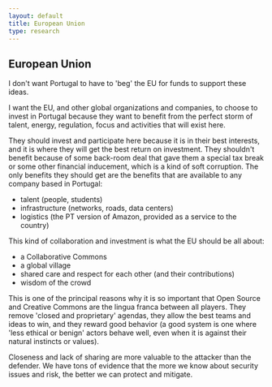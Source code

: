 ```yaml
---
layout: default
title: European Union
type: research
---
```


## European Union

I don't want Portugal to have to 'beg' the EU for funds to support these ideas.

I want the EU, and other global organizations and companies, to choose to invest in Portugal because they want to benefit from the perfect storm of talent, energy, regulation, focus and activities that will exist here.

They should invest and participate here because it is in their best interests, and it is where they will get the best return on investment.  They shouldn't benefit because of some back-room deal that gave them a special tax break or some other financial inducement, which is a kind of soft corruption. The only benefits they should get are the benefits that are available to any company based in Portugal:
* talent (people, students)
* infrastructure (networks, roads, data centers)
* logistics (the PT version of Amazon, provided as a service to the country)

This kind of collaboration and investment is what the EU should be all about:  
* a Collaborative Commons
* a global village
* shared care and respect for each other (and their contributions)
* wisdom of the crowd

This is one of the principal reasons why it is so important that Open Source and Creative Commons are the lingua franca between all players. They remove 'closed and proprietary' agendas, they allow the best teams and ideas to win, and they reward good behavior (a good system is one where 'less ethical or benign' actors behave well, even when it is against their natural instincts or values).

Closeness and lack of sharing are more valuable to the attacker than the defender. We have tons of evidence that the more we know about security issues and risk, the better we can protect and mitigate.

